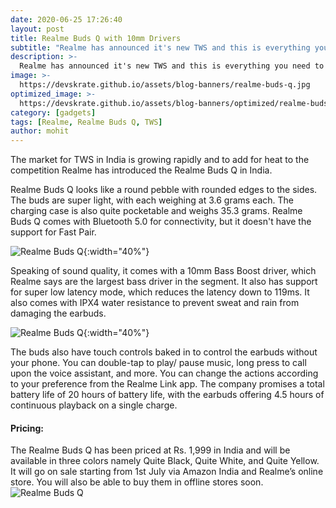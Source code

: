 ```yaml
---
date: 2020-06-25 17:26:40
layout: post
title: Realme Buds Q with 10mm Drivers
subtitle: "Realme has announced it's new TWS and this is everything you need to know"
description: >-
  Realme has announced it's new TWS and this is everything you need to know
image: >-
  https://devskrate.github.io/assets/blog-banners/realme-buds-q.jpg
optimized_image: >-
  https://devskrate.github.io/assets/blog-banners/optimized/realme-buds-q.webp
category: [gadgets]
tags: [Realme, Realme Buds Q, TWS]
author: mohit
---
```


The market for TWS in India is growing rapidly and to add for heat to the competition Realme has introduced the Realme Buds Q in India.

Realme Buds Q looks like a round pebble with rounded edges to the sides. The buds are super light, with each weighing at 3.6 grams each. The charging case is also quite pocketable and weighs 35.3 grams. Realme Buds Q comes with Bluetooth 5.0 for connectivity, but it doesn't have the support for Fast Pair.

![Realme Buds Q](https://devskrate.github.io/assets/images/realme/realme-buds-q-earbuds-and-case.webp){:width="40%"}

Speaking of sound quality, it comes with a 10mm Bass Boost driver, which Realme says are the largest bass driver in the segment. It also has support for super low latency mode, which reduces the latency down to 119ms. It also comes with IPX4 water resistance to prevent sweat and rain from damaging the earbuds.

![Realme Buds Q](https://devskrate.github.io/assets/images/realme/realme-buds-q-earbuds.webp){:width="40%"}

The buds also have touch controls baked in to control the earbuds without your phone. You can double-tap to play/ pause music, long press to call upon the voice assistant, and more. You can change the actions according to your preference from the Realme Link app. The company promises a total battery life of 20 hours of battery life, with the earbuds offering 4.5 hours of continuous playback on a single charge.

#### Pricing:

The Realme Buds Q has been priced at Rs. 1,999 in India and will be available in three colors namely Quite Black, Quite White, and Quite Yellow. It will go on sale starting from 1st July via Amazon India and Realme’s online store. You will also be able to buy them in offline stores soon.
![Realme Buds Q](https://devskrate.github.io/assets/images/realme/realme-buds-q-colors.webp)
